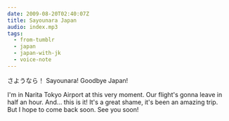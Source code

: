 ```yaml
---
date: 2009-08-20T02:40:07Z
title: Sayounara Japan
audio: index.mp3
tags:
  - from-tumblr
  - japan
  - japan-with-jk
  - voice-note
---
```

さようなら！ Sayounara! Goodbye Japan!

I'm in Narita Tokyo Airport at this very moment. Our flight's gonna leave in half an hour. And… this is it! It's a great shame, it's been an amazing trip. But I hope to come back soon. See you soon!
